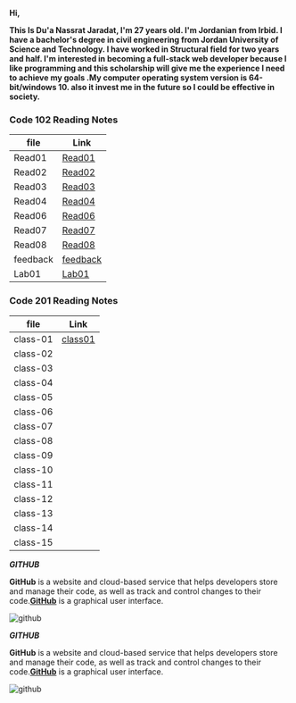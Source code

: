 
**Hi,**

**This Is Du'a Nassrat Jaradat, I'm 27 years old.
I'm Jordanian from Irbid. I have a bachelor's degree in civil engineering from Jordan University of Science and Technology.
I have worked in Structural field for two years and half.
I'm interested in becoming a full-stack web developer because I like programming and this scholarship will give me the experience I need to achieve my goals .My computer operating system version is 64-bit/windows 10.
also it invest me in the future so I could be effective in society.**


### Code 102 Reading Notes 

| file     | Link       |
| ---------| -----------|
| Read01   | [Read01](https://replit.com/@duajaradat/Reading-notes#Read01.md) |
| Read02   |  [Read02](https://replit.com/@duajaradat/Reading-notes#Read02.md)   |
| Read03   |  [Read03](https://replit.com/@duajaradat/Reading-notes#Read03.md)   |
| Read04   |  [Read04](https://replit.com/@duajaradat/Reading-notes#Read04.md)   |
| Read06   |  [Read06](https://replit.com/@duajaradat/Reading-notes#Read06.md)   |
| Read07   |  [Read07](https://replit.com/@duajaradat/Reading-notes#Read07.md)   |
| Read08   |  [Read08](https://replit.com/@duajaradat/Reading-notes#Read08.md)   |
| feedback  |  [feedback](https://replit.com/@duajaradat/Reading-notes#feedback.md)|
| Lab01    | [Lab01](https://replit.com/@duajaradat/Reading-notes#Lab01.md)    |



### Code 201 Reading Notes 

| file     | Link       |
| ---------| -----------|
| class-01 | [class01](https://replit.com/@duajaradat/Reading-notes#class-01.md)|
| class-02 | []()           |
| class-03 | []()       |
| class-04 | []()           |
| class-05 | []()           |
| class-06 | []()           |
| class-07 | []()           |
| class-08 | []()           |
| class-09 | []()           |
| class-10 | []()           |
| class-11 | []()           |
| class-12 | []()           |
| class-13 | []()           |
| class-14 | []()           |
| class-15 | []()           |

***GITHUB***

**GitHub** is a website and cloud-based service that helps developers store and manage their code, as well as track and control changes to their code.[**GitHub**](https://github.com/) is a graphical user interface.

![github](https://cdn2.downdetector.com/static/uploads/logo/github-logo.png)






***GITHUB***

**GitHub** is a website and cloud-based service that helps developers store and manage their code, as well as track and control changes to their code.[**GitHub**](https://github.com/) is a graphical user interface.

![github](https://cdn2.downdetector.com/static/uploads/logo/github-logo.png)










